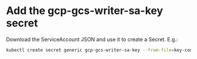 # Add the gcp-gcs-writer-sa-key secret

Download the ServiceAccount JSON and use it to create a Secret. E.g.:

```bash
kubectl create secret generic gcp-gcs-writer-sa-key --from-file=key-content=/home/gdonovan/Downloads/cnrm-gcpnext19-demo-e65312b33d53.json
```